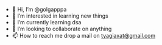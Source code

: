 - 👋 Hi, I’m @golgapppa
- 👀 I’m interested in learning new things
- 🌱 I’m currently learning dsa
- 💞️ I’m looking to collaborate on anything
- 📫 How to reach me drop a mail on tyagiaxat@gmail.com

<!---
golgapppa/golgapppa is a ✨ special ✨ repository because its `README.md` (this file) appears on your GitHub profile.
You can click the Preview link to take a look at your changes.
--->
